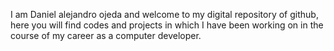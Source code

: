 I am Daniel alejandro ojeda and welcome to my digital repository of github,
here you will find codes and projects in which I have been working on in the course of my career as a computer developer.
